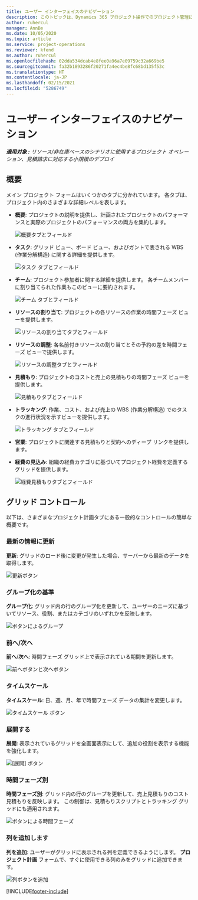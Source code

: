 ```yaml
---
title: ユーザー インターフェイスのナビゲーション
description: このトピックは、Dynamics 365 プロジェクト操作でのプロジェクト管理に関する情報を提供します。
author: ruhercul
manager: AnnBe
ms.date: 10/05/2020
ms.topic: article
ms.service: project-operations
ms.reviewer: kfend
ms.author: ruhercul
ms.openlocfilehash: 02dda534dcab4e8fee0a96a7e09759c32a669be5
ms.sourcegitcommit: fa32b1893286f20271fa4ec4be8fc68bd135f53c
ms.translationtype: HT
ms.contentlocale: ja-JP
ms.lasthandoff: 02/15/2021
ms.locfileid: "5286749"
---
```

# <a name="navigating-the-user-interface"></a>ユーザー インターフェイスのナビゲーション

_**適用対象 :** リソース/非在庫ベースのシナリオに使用するプロジェクト オペレーション、見積請求に対応する小規模のデプロイ_

## <a name="overview"></a>概要

メイン プロジェクト フォームはいくつかのタブに分かれています。 各タブは、プロジェクト内のさまざまな詳細レベルを表します。

- **概要**: プロジェクトの説明を提供し、計画されたプロジェクトのパフォーマンスと実際のプロジェクトのパフォーマンスの両方を集約します。

    ![概要タブとフィールド](media/navigation7.png)

- **タスク**: グリッド ビュー、ボード ビュー、およびガントで表される WBS (作業分解構造) に関する詳細を提供します。

    ![タスク タブとフィールド](media/navigation8.png)

- **チーム**: プロジェクト参加者に関する詳細を提供します。 各チームメンバーに割り当てられた作業もこのビューに要約されます。

    ![チーム タブとフィールド](media/navigation9.png)

- **リソースの割り当て**: プロジェクトの各リソースの作業の時間フェーズ ビューを提供します。

    ![リソースの割り当てタブとフィールド](media/navigation10.png)

- **リソースの調整**: 各名前付きリソースの割り当てとその予約の差を時間フェーズ ビューで提供します。

    ![リソースの調整タブとフィールド](media/navigation11.png)

- **見積もり**: プロジェクトのコストと売上の見積もりの時間フェーズ ビューを提供します。

    ![見積もりタブとフィールド](media/navigation12.png)

- **トラッキング**: 作業、コスト、および売上の WBS (作業分解構造) でのタスクの進行状況を示すビューを提供します。

    ![トラッキング タブとフィールド](media/navigation13.png)

- **営業**: プロジェクトに関連する見積もりと契約へのディープ リンクを提供します。

- **経費の見込み**: 組織の経費カテゴリに基づいてプロジェクト経費を定義するグリッドを提供します。

    ![経費見積もりタブとフィールド](media/navigation14.png)

## <a name="grid-controls"></a>グリッド コントロール

以下は、さまざまなプロジェクト計画タブにある一般的なコントロールの簡単な概要です。

### <a name="refresh"></a>最新の情報に更新

**更新**: グリッドのロード後に変更が発生した場合、サーバーから最新のデータを取得します。

![更新ボタン](media/navigation7.png)

### <a name="group-by"></a>グループ化の基準

**グループ化**: グリッド内の行のグループ化を更新して、ユーザーのニーズに基づいてリソース、役割、またはカテゴリのいずれかを反映します。

![ボタンによるグループ](media/navigation6.png)

### <a name="previousnext"></a>前へ/次へ

**前へ**/**次へ**: 時間フェーズ グリッド上で表示されている期間を更新します。

![前へボタンと次へボタン](media/navigation2.png)

### <a name="timescale"></a>タイムスケール

**タイムスケール**: 日、週、月、年で時間フェーズ データの集計を変更します。

![タイムスケール ボタン](media/navigation3.png)

### <a name="expand"></a>展開する

**展開**: 表示されているグリッドを全画面表示にして、追加の役割を表示する機能を強化します。

![[展開] ボタン](media/navigation4.png)

### <a name="time-phase-by"></a>時間フェーズ別

**時間フェーズ別**: グリッド内の行のグループを更新して、売上見積もりのコスト見積もりを反映します。 この制御は、見積もりスクリプトとトラッキング グリッドにも適用されます。

![ボタンによる時間フェーズ](media/navigation0.png)

### <a name="add-column"></a>列を追加します

**列を追加**: ユーザーがグリッドに表示される列を定義できるようにします。 **プロジェクト計画** フォームで、すぐに使用できる列のみをグリッドに追加できます。

![列ボタンを追加](media/navigation5.png)


[!INCLUDE[footer-include](../includes/footer-banner.md)]